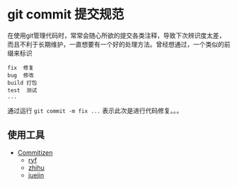 # git commit 提交规范
在使用git管理代码时，常常会随心所欲的提交各类注释，导致下次辨识度太差，而且不利于长期维护，一直想要有一个好的处理方法。曾经想通过，一个类似的前缀来标识
```
fix  修复
bug  修改
build 打包
test  测试
...
```
通过运行 `git commit -m fix ...` 表示此次是进行代码修复。。。

## 使用工具
+ [Commitizen](https://github.com/commitizen/cz-cli)
  + [ryf](http://www.ruanyifeng.com/blog/2016/01/commit_message_change_log.html)
  + [zhihu](https://zhuanlan.zhihu.com/p/34223150)
  + [juejin](https://juejin.im/entry/5b429be75188251ac85830ff)